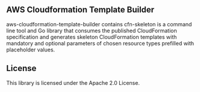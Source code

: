 ## AWS Cloudformation Template Builder

aws-cloudformation-template-builder contains cfn-skeleton is a command line tool and Go library that consumes the published CloudFormation specification and generates skeleton CloudFormation templates with mandatory and optional parameters of chosen resource types prefilled with placeholder values.

## License

This library is licensed under the Apache 2.0 License. 
